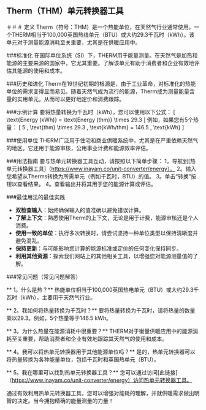 ## Therm（THM）单元转换器工具

＃＃＃ 定义
Therm（符号：THM）是一个热能单位，在天然气行业通常使用。一个THERM相当于100,000英国热线单元（BTU）或大约29.3千瓦时（kWh）。该单元对于测量能源消耗至关重要，尤其是在供暖应用中。

###标准化
在国际单位系统（SI）下，THERM用于能量测量。在天然气是加热和能源的主要来源的国家中，它尤其重要。了解该单元有助于消费者和企业有效地评估其能源的使用和成本。

###历史和进化
Therm在19世纪初期的根源是，由于工业革命，对标准化的热能单位的需求变得显而易见。随着天然气成为流行的能源，Therm成为测量能量含量的实用单元，从而可以更好地定价和消费跟踪。

###示例计算
要将热量转换为千瓦时（kWh），您可以使用以下公式：
\[ \text{Energy (kWh)} = \text{Energy (thm)} \times 29.3 \]
例如，如果您有5个热量：
\[ 5 \, \text{thm} \times 29.3 \, \text{kWh/thm} = 146.5 \, \text{kWh} \]

###使用单位
THERM广泛用于住宅和商业供暖系统中，尤其是在严重依赖天然气的地区。它还用于能源审核，公用事业计费和能源效率评估。

###用法指南
要与热单元转换器工具互动，请按照以下简单步骤：
1。导航到[热单元转换器工具]（https://www.inayam.co/unit-converter/energy）。
2。输入您希望从Therms转换为所需单元（例如千瓦时，BTU）的值。
3。单击“转换”按钮以查看结果。
4。查看输出并将其用于您的能源计算或评估。

###最佳用法的最佳实践
-  **双检查输入**：始终确保输入的值准确以避免错误计算。
-  **了解上下文**：熟悉使用Therm的上下文，无论是用于计费，能源审核还是个人消费。
-  **使用一致的单位**：执行多次转换时，请尝试坚持一种单位类型以保持清晰度并避免混乱。
-  **保持更新**：与可能影响您计算的能源标准或定价的任何变化保持同步。
-  **利用其他资源**：探索我们网站上的其他相关工具，以增强您对能源测量值的了解。

###常见问题（常见问题解答）

** 1。什么是热？**
热能单位相当于100,000英国热电单元（BTU）或大约29.3千瓦时（kWh），主要用于天然气行业。

** 2。我如何将热量转换为千瓦时？**
要将热量转换为千瓦时，请将热量的数量乘以29.3。例如，5个热量等于146.5 kWh。

** 3。为什么热量在能源消耗中很重要？**
THERM对于衡量供暖应用中的能源消耗至关重要，帮助消费者和企业有效地跟踪其天然气的使用和成本。

** 4。我可以将热单元转换器用于其他能源单位吗？**
是的，热单元转换器可以将热量转换为各种能量单位，包括千瓦时和英国热单元（BTU）。

** 5。我在哪里可以找到热单元转换器工具？**
您可以通过访问[此链接]（https://www.inayam.co/unit-converter/energy）访问热单元转换器工具。

通过有效利用热单元转换器工具，您可以增强对能耗的理解，并就供暖需求做出明智的决定。当今拥抱精确的能量测量的力量！